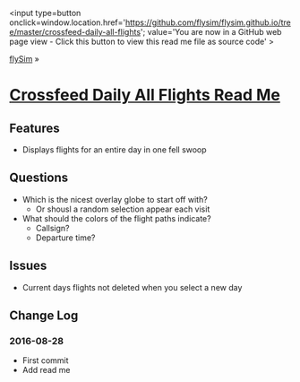 <span style=display:none; >[You are now in a GitHub source code view - click this link to view Read Me file as a web page]
( https://flysim.github.io/crossfeed-daily-all-flights/#readme.md "View file as a web page." ) </span>
<input type=button onclick=window.location.href='https://github.com/flysim/flysim.github.io/tree/master/crossfeed-daily-all-flights'; 
value='You are now in a GitHub web page view - Click this button to view this read me file as source code' >

[flySim]( https://flysim.github.io/ ) &raquo;

[Crossfeed Daily All Flights Read Me]( https://flysim.github.io/crossfeed-daily-all-flights/#readme.md )
===

## Features

* Displays flights for an entire day in one fell swoop


## Questions

* Which is the nicest overlay globe to start off with?
	* Or shousl a random selection appear each visit
* What should the colors of the flight paths indicate?
	* Callsign?
	* Departure time?


## Issues

* Current days flights not deleted when you select a new day


## Change Log

### 2016-08-28

* First commit
* Add read me